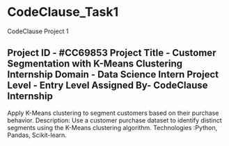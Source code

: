 # CodeClause_Task1
CodeClause Project 1 

Project ID - #CC69853
Project Title - Customer Segmentation with K-Means Clustering
Internship Domain - Data Science Intern
Project Level - Entry Level
Assigned By- CodeClause Internship
-
Apply K-Means clustering to segment customers based on their purchase behavior.
Description: Use a customer purchase dataset to identify distinct segments using the K-Means
clustering algorithm.
Technologies :Python, Pandas, Scikit-learn.



